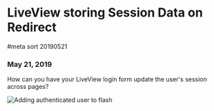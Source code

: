 # LiveView storing Session Data on Redirect
#meta sort 20190521
### May 21, 2019

How can you have your LiveView login form update the user's
session across pages?

![Adding authenticated user to flash](/10xdevelopers/assets/static/images/liveview-session/flash_user.png?raw=true)
